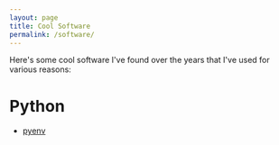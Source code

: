 ```yaml
---
layout: page
title: Cool Software
permalink: /software/
---
```


Here's some cool software I've found over the years that I've used for various reasons:

# Python

* [pyenv](https://github.com/pyenv/pyenv)
